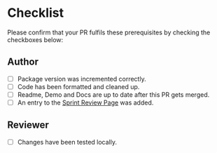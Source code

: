 # Checklist

Please confirm that your PR fulfils these prerequisites by checking the checkboxes below:

## Author

- [ ] Package version was incremented correctly.
- [ ] Code has been formatted and cleaned up.
- [ ] Readme, Demo and Docs are up to date after this PR gets merged.
- [ ] An entry to the [Sprint Review Page](https://zvoove.atlassian.net/l/cp/tB0uFkFQ) was added.

## Reviewer

- [ ] Changes have been tested locally.
